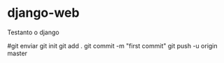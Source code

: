 # django-web
Testanto o django

#git enviar
git init
git add .
git commit -m "first commit"
git push -u origin master
